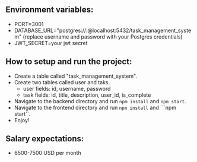 ## Environment variables:
- PORT=3001
- DATABASE_URL="postgres://<username>:<password>@localhost:5432/task_management_system" (replace username and password with your Postgres credentials)
- JWT_SECRET=your jwt secret

## How to setup and run the project:
- Create a table called "task_management_system".
- Create two tables called user and taks.
  - user fields: id, username, password
  - task fields: id, title, description, user_id, is_complete
- Navigate to the backend directory and run ```npm install``` and ```npm start```.
- Navigate to the frontend directory and run ```npm install``` and ```npm start``.
- Enjoy!

## Salary expectations:
- 6500-7500 USD per month

